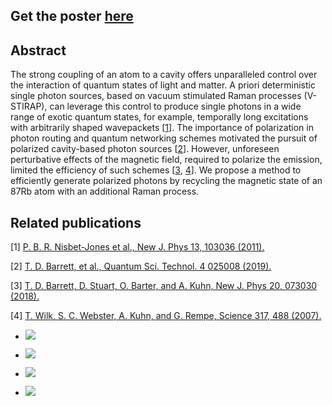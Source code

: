 ## Get the poster [here](https://firebasestorage.googleapis.com/v0/b/firescript-577a2.appspot.com/o/imgs%2Fapp%2FjuanraPhD%2FLb5eVRRGgK.pdf?alt=media&token=dde27d65-3d64-4210-9505-a1c68bdef81c)

## Abstract

The strong coupling of an atom to a cavity offers unparalleled control over the interaction of quantum states of light and matter. A priori deterministic single photon sources, based on vacuum stimulated Raman processes (V-STIRAP), can leverage this control to produce single photons in a wide range of exotic quantum states, for example, temporally long excitations with arbitrarily shaped wavepackets [[1](https://iopscience.iop.org/article/10.1088/1367-2630/13/10/103036/pdf)]. The importance of polarization in photon routing and quantum networking schemes motivated the pursuit of polarized cavity-based photon sources [[2](https://iopscience.iop.org/article/10.1088/2058-9565/aafaba/pdf)]. However, unforeseen perturbative effects of the magnetic field, required to polarize the emission, limited the efficiency of such schemes [[3](https://iopscience.iop.org/article/10.1088/1367-2630/aad14e/pdf), [4](https://science.sciencemag.org/content/317/5837/488)]. We propose a method to efficiently generate polarized photons by recycling the magnetic state of an 87Rb atom with an additional Raman process. 

## Related publications

[1] [P. B. R. Nisbet-Jones et al., New J. Phys 13, 103036 (2011).](https://iopscience.iop.org/article/10.1088/1367-2630/13/10/103036/pdf)

[2] [T. D. Barrett, et al., Quantum Sci. Technol. 4 025008 (2019).](https://iopscience.iop.org/article/10.1088/2058-9565/aafaba/pdf)

[3] [T. D. Barrett, D. Stuart, O. Barter, and A. Kuhn, New J. Phys 20, 073030 (2018).](https://iopscience.iop.org/article/10.1088/1367-2630/aad14e/pdf)

[4] [T. Wilk, S. C. Webster, A. Kuhn, and G. Rempe, Science 317, 488 (2007).](https://science.sciencemag.org/content/317/5837/488)


- ![](https://firebasestorage.googleapis.com/v0/b/firescript-577a2.appspot.com/o/imgs%2Fapp%2FjuanraPhD%2FoaW_c41-OG.png?alt=media&token=ce536565-a630-4a9c-bfcd-a31462f2c7cf)


- ![](https://firebasestorage.googleapis.com/v0/b/firescript-577a2.appspot.com/o/imgs%2Fapp%2FjuanraPhD%2Ff54zODSWwh.png?alt=media&token=f9d9d080-2066-45f0-aa76-86142e94e774)

- ![](https://firebasestorage.googleapis.com/v0/b/firescript-577a2.appspot.com/o/imgs%2Fapp%2FjuanraPhD%2Fq383-32E9R.png?alt=media&token=e29d76a3-8dd9-4bba-8b69-40a1da939283)

- ![](https://firebasestorage.googleapis.com/v0/b/firescript-577a2.appspot.com/o/imgs%2Fapp%2FjuanraPhD%2Fjen-d2RZ_K.png?alt=media&token=e23360d9-5667-46fb-a616-abc6d3018f7b)
